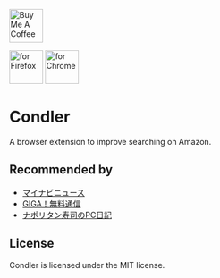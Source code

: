 <a href="https://www.buymeacoffee.com/nunawa" target="_blank"><img src="https://cdn.buymeacoffee.com/buttons/v2/default-yellow.png" alt="Buy Me A Coffee" height="60"></a>

[<img src="https://ffp4g1ylyit3jdyti1hqcvtb-wpengine.netdna-ssl.com/addons/files/2015/11/get-the-addon.png" alt="for Firefox" height="60px">](https://addons.mozilla.org/ja/firefox/addon/condler/) [<img src="https://storage.googleapis.com/chrome-gcs-uploader.appspot.com/image/WlD8wC6g8khYWPJUsQceQkhXSlv1/UV4C4ybeBTsZt43U4xis.png" alt="for Chrome" height="60px">](https://chrome.google.com/webstore/detail/condler/ejjdbndmmongojeafjlilnchmkppbeap)

# Condler

A browser extension to improve searching on Amazon.

## Recommended by
* [マイナビニュース](https://news.mynavi.jp/article/20210622-1907698/)
* [GIGA！無料通信](https://www.gigafree.org/google-chrome/condler/)
* [ナポリタン寿司のPC日記](https://www.naporitansushi.com/condler/)

## License

Condler is licensed under the MIT license.
